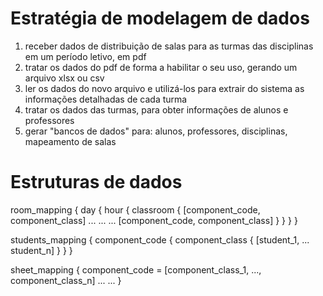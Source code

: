 # Estratégia de modelagem de dados

1) receber dados de distribuição de salas para as turmas das disciplinas em um período letivo, em pdf
2) tratar os dados do pdf de forma a habilitar o seu uso, gerando um arquivo xlsx ou csv
3) ler os dados do novo arquivo e utilizá-los para extrair do sistema as informações detalhadas de cada turma
4) tratar os dados das turmas, para obter informações de alunos e professores
4) gerar "bancos de dados" para: alunos, professores, disciplinas, mapeamento de salas

# Estruturas de dados

room_mapping {
    day {
        hour {
            classroom {
                [component_code, component_class]
                ...
                ...
                ...
                [component_code, component_class]
            }
        }
    }
}

students_mapping {
    component_code {
        component_class {
            [student_1, ... student_n]
        }
    }
}

sheet_mapping {
    component_code = [component_class_1, ..., component_class_n]
    ...
    ...
}
